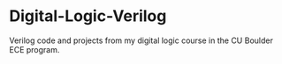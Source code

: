 # Digital-Logic-Verilog
Verilog code and projects from my digital logic course in the CU Boulder ECE program.
